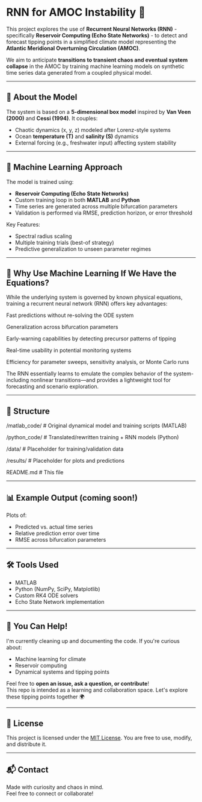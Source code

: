 # RNN for AMOC Instability 🌊

This project explores the use of **Recurrent Neural Networks (RNN)** - specifically **Reservoir Computing (Echo State Networks)** - to detect and forecast tipping points in a simplified climate model representing the **Atlantic Meridional Overturning Circulation (AMOC)**.

We aim to anticipate **transitions to transient chaos and eventual system collapse** in the AMOC by training machine learning models on synthetic time series data generated from a coupled physical model.

---

## 🔬 About the Model

The system is based on a **5-dimensional box model** inspired by **Van Veen (2000)** and **Cessi (1994)**. It couples:
- Chaotic dynamics (x, y, z) modeled after Lorenz-style systems
- Ocean **temperature (T)** and **salinity (S)** dynamics
- External forcing (e.g., freshwater input) affecting system stability

---

## 🧠 Machine Learning Approach

The model is trained using:
- **Reservoir Computing (Echo State Networks)**
- Custom training loop in both **MATLAB** and **Python**
- Time series are generated across multiple bifurcation parameters
- Validation is performed via RMSE, prediction horizon, or error threshold

Key Features:
- Spectral radius scaling
- Multiple training trials (best-of strategy)
- Predictive generalization to unseen parameter regimes

---

## 🧠 Why Use Machine Learning If We Have the Equations?
While the underlying system is governed by known physical equations, training a recurrent neural network (RNN) offers key advantages:

Fast predictions without re-solving the ODE system

Generalization across bifurcation parameters

Early-warning capabilities by detecting precursor patterns of tipping

Real-time usability in potential monitoring systems

Efficiency for parameter sweeps, sensitivity analysis, or Monte Carlo runs

The RNN essentially learns to emulate the complex behavior of the system-including nonlinear transitions—and provides a lightweight tool for forecasting and scenario exploration.

---

## 📁 Structure

/matlab_code/ # Original dynamical model and training scripts (MATLAB) 

/python_code/ # Translated/rewritten training + RNN models (Python) 

/data/ # Placeholder for training/validation data 

/results/ # Placeholder for plots and predictions 

README.md # This file


---

## 📊 Example Output (coming soon!)

Plots of:
- Predicted vs. actual time series
- Relative prediction error over time
- RMSE across bifurcation parameters

---

## 🛠️ Tools Used

- MATLAB
- Python (NumPy, SciPy, Matplotlib)
- Custom RK4 ODE solvers
- Echo State Network implementation

---

## 🙌 You Can Help!

I'm currently cleaning up and documenting the code. If you're curious about:
- Machine learning for climate
- Reservoir computing
- Dynamical systems and tipping points

Feel free to **open an issue, ask a question, or contribute**!  
This repo is intended as a learning and collaboration space. Let's explore these tipping points together 🌍

---

## 📄 License

This project is licensed under the [MIT License](LICENSE). You are free to use, modify, and distribute it.

---

## 📬 Contact

Made with curiosity and chaos in mind.  
Feel free to connect or collaborate!

